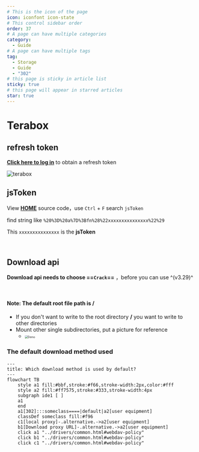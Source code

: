 ```yaml
---
# This is the icon of the page
icon: iconfont icon-state
# This control sidebar order
order: 37
# A page can have multiple categories
category:
  - Guide
# A page can have multiple tags
tag:
  - Storage
  - Guide
  - "302"
# this page is sticky in article list
sticky: true
# this page will appear in starred articles
star: true
---
```


# Terabox


## **refresh token**

[**Click here to log in**](https://www.terabox.com/) to obtain a refresh token

![terabox](/img/drivers/terabox/terabox1.png)


## **jsToken**

View [**HOME**](https://www.terabox.com/main?category=all) source code，use `Ctrl` + `F` search `jsToken`

find string like `%20%3D%20a%7D%3Bfn%28%22xxxxxxxxxxxxxxx%22%29`

This `xxxxxxxxxxxxxxx` is the **jsToken**

<br/>



## **Download api**

**Download api needs to choose ==`Crack`==** ，before you can use ^(v3.29)^



<br/>

#### **Note: The default root file path is /**

- If you don't want to write to the root directory **/** you want to write to other directories
- Mount other single subdirectories, put a picture for reference
   - <img src="/img/drivers/terabox/terabox3.png" alt="Demo" style="zoom:50%;" />




### **The default download method used**

```mermaid
---
title: Which download method is used by default?
---
flowchart TB
    style a1 fill:#bbf,stroke:#f66,stroke-width:2px,color:#fff
    style a2 fill:#ff7575,stroke:#333,stroke-width:4px
    subgraph ide1 [ ]
    a1
    end
    a1[302]:::someclass====|default|a2[user equipment]
    classDef someclass fill:#f96
    c1[local proxy]-.alternative.->a2[user equipment]
    b1[Download proxy URL]-.alternative.->a2[user equipment]
    click a1 "../drivers/common.html#webdav-policy"
    click b1 "../drivers/common.html#webdav-policy"
    click c1 "../drivers/common.html#webdav-policy"
```
